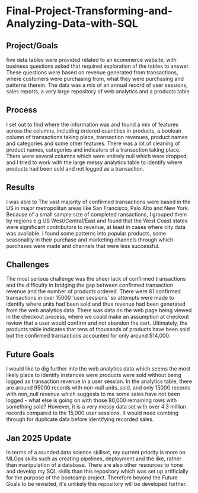 # Final-Project-Transforming-and-Analyzing-Data-with-SQL

## Project/Goals
five data tables were provided related to an ecommerce website, with business questions asked that required exploration of the tables to answer. These questions were based on revenue generated from transactions, where customers were purchasing from, what they were purchasing and patterns therein. The data was a mix of an annual record of user sessions, sales reports, a very large repository of web analytics and a products table.

## Process
I set out to find where the information was and found a mix of features across the columns, including ordered quantities in products, a boolean column of transactions taking place, transaction revenues, product names and categories and some other features.
There was a lot of cleaning of product names, categories and indicators of a transaction taking place. There were several columns which were entirely null which were dropped, and I tried to work with the large messy analytics table to identify where products had been sold and not logged as a transaction.

## Results
I was able to The vast majority of confirmed transactions were based in the US in major metropolitan areas like San Francisco, Palo Alto and New York. Because of a small sample size of completed ransactions, I grouped them by regions e.g US West/Central/East and found that the West Coast states were significant contributors to revenue, at least in cases where city data was available. I found some patterns into popular products, some seasonality in their purchase and marketing channels through which purchases were made and channels that were less successful.

## Challenges 
The most serious challenge was the sheer lack of confirmed transactions and the difficulty in bridging the gap between confirmed transaction revenue and the number of products ordered. There were 81 confirmed transactions in over 15000 'user sessions' so attempts were made to identify where units had been sold and thus revenue had been generated from the web analytics data. There was data on the web page being viewed in the checkout process, where we could make an assumption at checkout review that a user would confirm and not abandon the cart. 
Ultimately, the products table indicates that tens of thousands of products have been sold but the confirmed transactions accounted for only around $14,000.

## Future Goals
I would like to dig further into the web analytics data which seems the most likely place to identify instances were products were sold without being logged as transaction revenue in a user session. In the analytics table, there are around 95000 records with non-null units_sold, and only 15000 records with non_null revenue which suggests to me some sales have not been logged - what else is going on with those 80,000 remaining rows with something sold? However, it is a very messy data set with over 4.3 million records compared to the 15,000 user sessions. It would need combing through for duplicate data before identifying recorded sales.

## Jan 2025 Update
In terms of a rounded data science skillset, my current priority is more on MLOps skills such as creating pipelines, deployment and the like, rather than manipulation of a database. There are also other resources to hone and develop my SQL skills than this repository which was set up artificially for the purpose of the bootcamp project. Therefore beyond the Future Goals to be revisited, it's unlikely this repository will be developed further.
